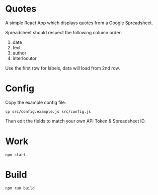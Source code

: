 # Quotes

A simple React App which displays quotes from a Google Spreadsheet.

Spreadsheet should respect the following column order:

1. date
2. text
3. author
4. interlocutor

Use the first row for labels, data will load from 2nd row.

# Config

Copy the example config file:

```
cp src/config.example.js src/config.js
```

Then edit the fields to match your own API Token & Spreadsheet ID.

# Work

```
npm start
```

# Build

```
npm run build
```
